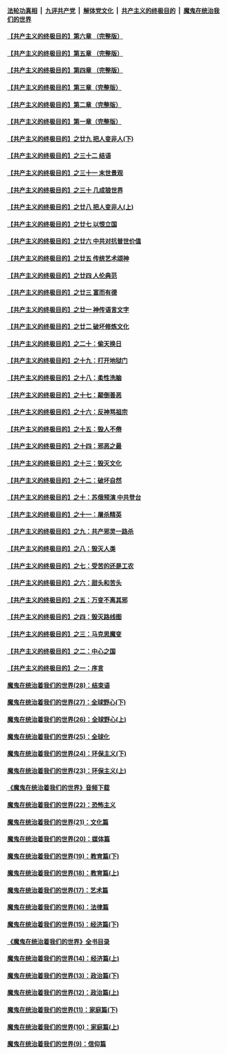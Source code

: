 

####  [法轮功真相](../../../../basic/blob/master/README.md?t=05070601) &nbsp;|&nbsp; [九评共产党](../../../../9ping.md/blob/master/README.md?t=05070601) &nbsp;|&nbsp; [解体党文化](../../../../jtdwh.md/blob/master/README.md?t=05070601)  &nbsp;|&nbsp; [共产主义的终极目的](../../../../gczydzjmd.md/blob/master/README.md?t=05070601) &nbsp;|&nbsp; [魔鬼在统治我们的世界](../../../../mgztzwmdsj.md/blob/master/README.md?t=05070601) 

#### [【共产主义的终极目的】第六章 （完整版）](../pages/nsc422/n11428913.md?t=05070601) 

#### [【共产主义的终极目的】第五章 （完整版）](../pages/nsc422/n11428912.md?t=05070601) 

#### [【共产主义的终极目的】第四章 （完整版）](../pages/nsc422/n11428907.md?t=05070601) 

#### [【共产主义的终极目的】第三章（完整版）](../pages/nsc422/n11428848.md?t=05070601) 

#### [【共产主义的终极目的】第二章（完整版）](../pages/nsc422/n11428831.md?t=05070601) 

#### [【共产主义的终极目的】第一章（完整版）](../pages/nsc422/n11417651.md?t=05070601) 

#### [【共产主义的终极目的】之廿九 把人变非人(下)](../pages/nsc422/n11344140.md?t=05070601) 

#### [【共产主义的终极目的】之三十二 结语](../pages/nsc422/n11360535.md?t=05070601) 

#### [【共产主义的终极目的】之三十一 末世景观](../pages/nsc422/n11351129.md?t=05070601) 

#### [【共产主义的终极目的】之三十 几成狼世界](../pages/nsc422/n11348280.md?t=05070601) 

#### [【共产主义的终极目的】之廿八 把人变非人(上)](../pages/nsc422/n11340492.md?t=05070601) 

#### [【共产主义的终极目的】之廿七 以恨立国](../pages/nsc422/n11336944.md?t=05070601) 

#### [【共产主义的终极目的】之廿六 中共对抗普世价值](../pages/nsc422/n11324785.md?t=05070601) 

#### [【共产主义的终极目的】之廿五 传统艺术颂神](../pages/nsc422/n11296396.md?t=05070601) 

#### [【共产主义的终极目的】之廿四 人伦典范](../pages/nsc422/n11296397.md?t=05070601) 

#### [【共产主义的终极目的】之廿三 富而有德](../pages/nsc422/n11283598.md?t=05070601) 

#### [【共产主义的终极目的】之廿一 神传语言文字](../pages/nsc422/n11263265.md?t=05070601) 

#### [【共产主义的终极目的】之廿二 破坏修炼文化](../pages/nsc422/n11245728.md?t=05070601) 

#### [【共产主义的终极目的】之二十：偷天换日](../pages/nsc422/n11238846.md?t=05070601) 

#### [【共产主义的终极目的】之十九：打开地狱门](../pages/nsc422/n11206376.md?t=05070601) 

#### [【共产主义的终极目的】之十八：柔性洗脑](../pages/nsc422/n11199994.md?t=05070601) 

#### [【共产主义的终极目的】之十七：颠倒善恶](../pages/nsc422/n11179782.md?t=05070601) 

#### [【共产主义的终极目的】之十六：反神骂祖宗](../pages/nsc422/n11166798.md?t=05070601) 

#### [【共产主义的终极目的】之十五：毁人不倦](../pages/nsc422/n11166792.md?t=05070601) 

#### [【共产主义的终极目的】之十四：邪恶之最](../pages/nsc422/n11150249.md?t=05070601) 

#### [【共产主义的终极目的】之十三：毁灭文化](../pages/nsc422/n11135227.md?t=05070601) 

#### [【共产主义的终极目的】之十二：破坏自然](../pages/nsc422/n11135214.md?t=05070601) 

#### [【共产主义的终极目的】之十：苏俄预演 中共登台](../pages/nsc422/n11118424.md?t=05070601) 

#### [【共产主义的终极目的】之十一：屠杀精英](../pages/nsc422/n11118442.md?t=05070601) 

#### [【共产主义的终极目的】之九：共产邪灵一路杀](../pages/nsc422/n11114139.md?t=05070601) 

#### [【共产主义的终极目的】之八：毁灭人类](../pages/nsc422/n11108503.md?t=05070601) 

#### [【共产主义的终极目的】之七：受苦的还是工农](../pages/nsc422/n11101809.md?t=05070601) 

#### [【共产主义的终极目的】之六：甜头和苦头](../pages/nsc422/n11096971.md?t=05070601) 

#### [【共产主义的终极目的】之五：万变不离其邪](../pages/nsc422/n11091285.md?t=05070601) 

#### [【共产主义的终极目的】之四：毁灭路线图](../pages/nsc422/n11086284.md?t=05070601) 

#### [【共产主义的终极目的】之三：马克思魔变](../pages/nsc422/n11061941.md?t=05070601) 

#### [【共产主义的终极目的】之二：中心之国](../pages/nsc422/n11047728.md?t=05070601) 

#### [【共产主义的终极目的】之一：序言](../pages/nsc422/n11086077.md?t=05070601) 

#### [魔鬼在统治着我们的世界(28)：结束语](../pages/nsc422/n10936246.md?t=05070601) 

#### [魔鬼在统治着我们的世界(27)：全球野心(下)](../pages/nsc422/n10928319.md?t=05070601) 

#### [魔鬼在统治着我们的世界(26)：全球野心(上)](../pages/nsc422/n10900318.md?t=05070601) 

#### [魔鬼在统治着我们的世界(25)：全球化](../pages/nsc422/n10788205.md?t=05070601) 

#### [魔鬼在统治着我们的世界(24)：环保主义(下)](../pages/nsc422/n10695307.md?t=05070601) 

#### [魔鬼在统治着我们的世界(23)：环保主义(上)](../pages/nsc422/n10688613.md?t=05070601) 

#### [《魔鬼在统治着我们的世界》音频下载](../pages/nsc422/n10635553.md?t=05070601) 

#### [魔鬼在统治着我们的世界(22)：恐怖主义](../pages/nsc422/n10614727.md?t=05070601) 

#### [魔鬼在统治着我们的世界(21)：文化篇](../pages/nsc422/n10597706.md?t=05070601) 

#### [魔鬼在统治着我们的世界(20)：媒体篇](../pages/nsc422/n10586579.md?t=05070601) 

#### [魔鬼在统治着我们的世界(19)：教育篇(下)](../pages/nsc422/n10564808.md?t=05070601) 

#### [魔鬼在统治着我们的世界(18)：教育篇(上)](../pages/nsc422/n10526970.md?t=05070601) 

#### [魔鬼在统治着我们的世界(17)：艺术篇](../pages/nsc422/n10499093.md?t=05070601) 

#### [魔鬼在统治着我们的世界(16)：法律篇](../pages/nsc422/n10485969.md?t=05070601) 

#### [魔鬼在统治着我们的世界(15)：经济篇(下)](../pages/nsc422/n10469975.md?t=05070601) 

#### [《魔鬼在统治着我们的世界》全书目录](../pages/nsc422/n10464261.md?t=05070601) 

#### [魔鬼在统治着我们的世界(14)：经济篇(上)](../pages/nsc422/n10457370.md?t=05070601) 

#### [魔鬼在统治着我们的世界(13)：政治篇(下)](../pages/nsc422/n10448270.md?t=05070601) 

#### [魔鬼在统治着我们的世界(12)：政治篇(上)](../pages/nsc422/n10444576.md?t=05070601) 

#### [魔鬼在统治着我们的世界(11)：家庭篇(下)](../pages/nsc422/n10440961.md?t=05070601) 

#### [魔鬼在统治着我们的世界(10)：家庭篇(上)](../pages/nsc422/n10435448.md?t=05070601) 

#### [魔鬼在统治着我们的世界(9)：信仰篇](../pages/nsc422/n10432159.md?t=05070601) 

